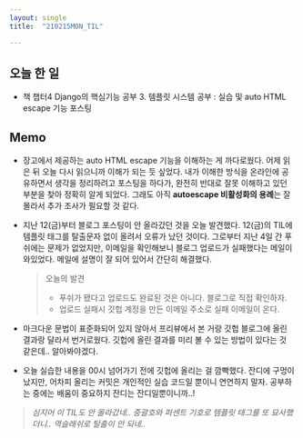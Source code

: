 ```yaml
---
layout: single
title:  "210215MON_TIL"

---
```


## 오늘 한 일

* 책 챕터4 Django의 핵심기능 공부
  3. 템플릿 시스템 공부 :  실습 및 auto HTML escape 기능 포스팅

## Memo

* 장고에서 제공하는 auto HTML escape 기능을 이해하는 게 까다로웠다. 어제 읽은 뒤 오늘 다시 읽으니까 이해가 되는 듯 싶었다. 내가 이해한 방식을 온라인에 공유하면서 생각을 정리하려고 포스팅을 하다가, 완전히 반대로 잘못 이해하고 있던 부분을 찾아 정확히 알게 되었다. 그래도 아직 **autoescape 비활성화의 용례**는 잘 몰라서 추가 조사가 필요할 것 같다. 

* 지난 12(금)부터 블로그 포스팅이 안 올라갔던 것을 오늘 발견했다. 12(금)의 TIL에 템플릿 태그를 탈출문자 없이 올려서 오류가 났던 것이다. 그로부터 지난 4일 간 푸쉬에는 문제가 없었지만, 이메일을 확인해보니 블로그 업로드가 실패했다는 메일이 와있었다. 메일에 설명이 잘 되어 있어서 간단히 해결했다.

  > 오늘의 발견
  >
  > * 푸쉬가 됐다고 업로드도 완료된 것은 아니다. 블로그로 직접 확인하자.
  > * 업로드 실패시 깃헙 계정을 만든 이메일 주소로 실패 이메일이 온다.

* 마크다운 문법이 표준화되어 있지 않아서 프리뷰에서 본 거랑 깃헙 블로그에 올린 결과랑 달라서 번거로웠다. 깃헙에 올린 결과를 미리 볼 수 있는 방법이 있다는 것 같은데.. 알아봐야겠다.

* 오늘 실습한 내용을 00시 넘어가기 전에 깃헙에 올리는 걸 깜빡했다. 잔디에 구멍이 났지만, 어차피 올리는 커밋은 개인적인 실습 코드일 뿐이니 연연하지 말자. 공부하는 중에는 배움이 중요하지 잔디는 잔디일뿐이니까..!



> *심지어 이 TIL도 안 올라갔네.. 중괄호와 퍼센트 기호로 템플릿 태그를 또 묘사했더니.. 역슬래쉬로 탈출이 안 되네..*